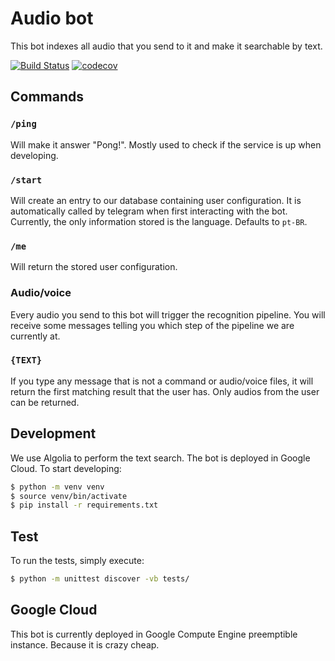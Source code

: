 # Audio bot
This bot indexes all audio that you send to it and make it searchable by text.

[![Build Status](https://travis-ci.org/meyer1994/jr-bot.svg?branch=dev)](https://travis-ci.org/meyer1994/jr-bot)
[![codecov](https://codecov.io/gh/meyer1994/jr-bot/branch/dev/graph/badge.svg)](https://codecov.io/gh/meyer1994/jr-bot)


## Commands

### `/ping`
Will make it answer "Pong!". Mostly used to check if the service is up when developing.

### `/start`
Will create an entry to our database containing user configuration. It is automatically called by telegram when first interacting with the bot. Currently, the only information stored is the language. Defaults to `pt-BR`.

### `/me`
Will return the stored user configuration.

### Audio/voice
Every audio you send to this bot will trigger the recognition pipeline. You will receive some messages telling you which step of the pipeline we are currently at.

### `{TEXT}`
If you type any message that is not a command or audio/voice files, it will return the first matching result that the user has. Only audios from the user can be returned.


## Development
We use Algolia to perform the text search. The bot is deployed in Google Cloud. To start developing:

```bash
$ python -m venv venv
$ source venv/bin/activate
$ pip install -r requirements.txt
```

## Test
To run the tests, simply execute:

```bash
$ python -m unittest discover -vb tests/
```

## Google Cloud
This bot is currently deployed in Google Compute Engine preemptible instance. Because it is crazy cheap.
